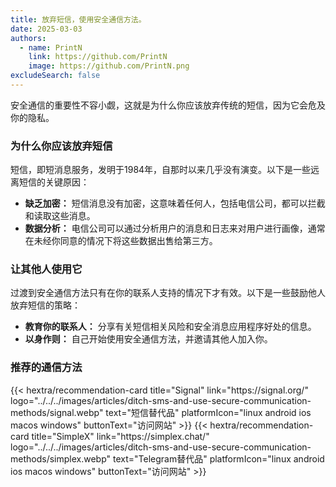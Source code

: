 ```yaml
---
title: 放弃短信，使用安全通信方法。
date: 2025-03-03
authors:
  - name: PrintN
    link: https://github.com/PrintN
    image: https://github.com/PrintN.png
excludeSearch: false
---
```

安全通信的重要性不容小觑，这就是为什么你应该放弃传统的短信，因为它会危及你的隐私。

### 为什么你应该放弃短信
短信，即短消息服务，发明于1984年，自那时以来几乎没有演变。以下是一些远离短信的关键原因：
- **缺乏加密：** 短信消息没有加密，这意味着任何人，包括电信公司，都可以拦截和读取这些消息。
- **数据分析：** 电信公司可以通过分析用户的消息和日志来对用户进行画像，通常在未经你同意的情况下将这些数据出售给第三方。

### 让其他人使用它
过渡到安全通信方法只有在你的联系人支持的情况下才有效。以下是一些鼓励他人放弃短信的策略：
- **教育你的联系人：** 分享有关短信相关风险和安全消息应用程序好处的信息。
- **以身作则：** 自己开始使用安全通信方法，并邀请其他人加入你。

### 推荐的通信方法
<div class="recommendations">
  <div class="grid">
    {{< hextra/recommendation-card title="Signal" link="https://signal.org/" logo="../../../images/articles/ditch-sms-and-use-secure-communication-methods/signal.webp" text="短信替代品" platformIcon="linux android ios macos windows" buttonText="访问网站" >}}
    {{< hextra/recommendation-card title="SimpleX" link="https://simplex.chat/" logo="../../../images/articles/ditch-sms-and-use-secure-communication-methods/simplex.webp" text="Telegram替代品" platformIcon="linux android ios macos windows" buttonText="访问网站" >}}
  </div>
</div>